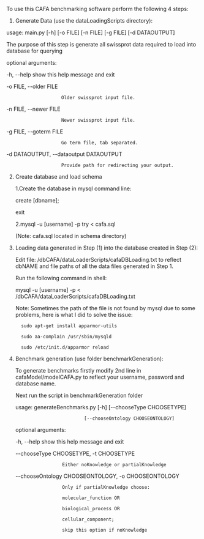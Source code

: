 To use this CAFA benchmarking software perform the following 4 steps:

1) Generate Data (use the dataLoadingScripts directory):

usage: main.py [-h] [-o FILE] [-n FILE] [-g FILE] [-d DATAOUTPUT]

The purpose of this step is generate all swissprot data required to load into
database for querying

optional arguments:

  -h, --help            show this help message and exit

  -o FILE, --older FILE

                        Older swissprot input file.

  -n FILE, --newer FILE

                        Newer swissprot input file.

  -g FILE, --goterm FILE
                        
                        Go term file, tab separated.
  -d DATAOUTPUT, --dataoutput DATAOUTPUT

                        Provide path for redirecting your output.


2) Create database and load schema 

   1.Create the database in mysql command line:

     create [dbname];

     exit

   2.mysql -u [username] -p try < cafa.sql

     (Note: cafa.sql located in schema directory)


3) Loading data generated in Step (1) into the database created in Step (2):

   Edit file: /dbCAFA/dataLoaderScripts/cafaDBLoading.txt to reflect dbNAME and file paths of all the data files generated in Step 1.

   Run the following command in shell:
   
   mysql -u [username] -p < /dbCAFA/dataLoaderScripts/cafaDBLoading.txt

   Note: Sometimes the path of the file is not found by mysql due to some problems, here is what I did to solve the issue:

         sudo apt-get install apparmor-utils

         sudo aa-complain /usr/sbin/mysqld

         sudo /etc/init.d/apparmor reload


4) Benchmark generation (use folder benchmarkGeneration):

   To generate benchmarks firstly modify 2nd line in cafaModel/modelCAFA.py to reflect your username, password and database name.

   Next run the script in benchmarkGeneration folder

   usage: generateBenchmarks.py [-h] [--chooseType CHOOSETYPE]

                                [--chooseOntology CHOOSEONTOLOGY]

   optional arguments:

   -h, --help            show this help message and exit

   --chooseType CHOOSETYPE, -t CHOOSETYPE

                        Either noKnowledge or partialKnowledge

   --chooseOntology CHOOSEONTOLOGY, -o CHOOSEONTOLOGY

                        Only if partialKnowledge choose:

                        molecular_function OR

                        biological_process OR
 
                        cellular_component; 
                        
                        skip this option if noKnowledge

